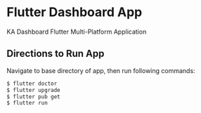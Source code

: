 # Flutter Dashboard App

KA Dashboard Flutter Multi-Platform Application

## Directions to Run App

Navigate to base directory of app, then run following commands: 
```bash
$ flutter doctor
$ flutter upgrade
$ flutter pub get
$ flutter run
```

